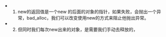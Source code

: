 - 1. new的返回值是一个new 的后面的对象的指针，如果失败，会抛出一个异常，bad_alloc，我们可以改变使用new的方式来阻止他抛出异常。
- 2. 但同时我们每次new出来的对象，是需要我们手动去释放的，